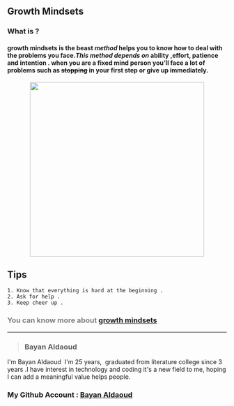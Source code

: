 

## Growth Mindsets 
### What is ?
 
#### growth mindsets is the beast *method* helps you to know how to deal with the problems you face.***This method depends on*** ability ,effort, patience and intention . when you are a fixed mind person you’ll face a lot of problems such as ~~stopping~~ in your first step  or give up **immediately**.

<p align="center">
<img src="https://adigaskell.org/wp-content/uploads/2018/06/growth-mindset.jpg" width="400" >
</p>



## Tips
 
```
1. Know that everything is hard at the beginning .
2. Ask for help .
3. Keep cheer up .
```

### <span style ="color:grey"> You can know more about </span> [growth mindsets](https://www.atlassian.com/blog/inside-atlassian/growth-mindset) 

---

> ### **Bayan Aldaoud**
I'm Bayan Aldaoud  I'm 25 years,  graduated from literature college since 3 years .I have interest in technology and coding it's a new field to me, hoping I can add a meaningful value helps people. 
### My Github Account : [Bayan Aldaoud](https://github.com/bayanaldaoud)
